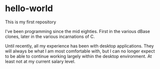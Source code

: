 # hello-world
This is my first repository

I've been programming since the mid eighties.  First in the various dBase clones, later in the various incarnations of C.

Until recently, all my experience has been with desktop applications.  They will always be what I am most comfortable with, but I can no longer expect to be able to continue working largely within the desktop environment.  At least not at my current salary level.
